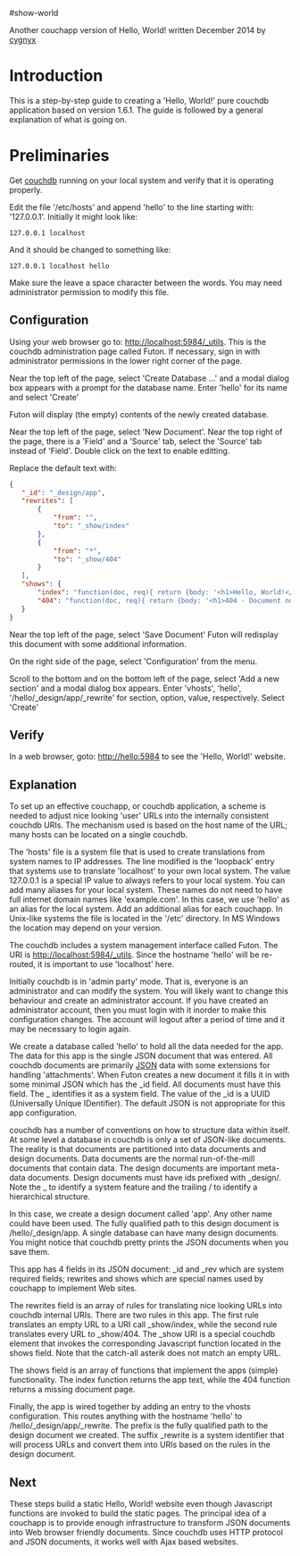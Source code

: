 #show-world

Another couchapp version of Hello, World!
written December 2014 by [cygnyx]

# Introduction

This is a step-by-step guide to creating a 'Hello, World!' pure
couchdb application based on version 1.6.1. The guide is followed by
a general explanation of what is going on.

# Preliminaries

Get [couchdb] running on your
local system and verify that it is operating properly.

Edit the file '/etc/hosts' and append 'hello' to the line starting
with: '127.0.0.1'. Initially it might look like:

```
127.0.0.1 localhost  
```

And it should be changed to something like:

```
127.0.0.1 localhost hello
```

Make sure the leave a space character between the words. You may need
administrator permission to modify this file.

## Configuration

Using your web browser go to: <http://localhost:5984/_utils>.
This is the couchdb administration page called Futon.
If necessary, sign in with administrator permissions in the lower
right corner of the page.

Near the top left of the page, select 'Create Database ...' and a
 modal dialog box appears with a prompt for the database name.
Enter 'hello' for its name and select 'Create'

Futon will display (the empty) contents of the newly created database.

Near the top left of the page, select 'New Document'.
Near the top right of the page, there is a 'Field' and a 'Source' tab,
select the 'Source' tab instead of 'Field'.
Double click on the text to enable editting.

Replace the default text with:

```json
{
   "_id": "_design/app",
   "rewrites": [
       {
           "from": "",
           "to": "_show/index"
       },
       {
           "from": "*",
           "to": "_show/404"
       }
   ],
   "shows": {
       "index": "function(doc, req){ return {body: '<h1>Hello, World!</h1>\\n'} }",
       "404": "function(doc, req){ return {body: '<h1>404 - Document not found</h1>\\n'} }"
   }
}
```

Near the top left of the page, select 'Save Document'
Futon will redisplay this document with some additional information.

On the right side of the page, select 'Configuration' from the menu.

Scroll to the bottom and on the bottom left of the page, select 'Add a
new section' and a modal dialog box appears.
Enter 'vhosts', 'hello', '/hello/_design/app/_rewrite' for section,
option, value, respectively. Select 'Create'

## Verify

In a web browser, goto: <http://hello:5984> to see the 'Hello,
World!' website.

## Explanation

To set up an effective couchapp, or couchdb application, a scheme is
needed to adjust nice looking 'user' URLs into the internally
consistent couchdb URIs. The mechanism used is based on the host name of
the URL; many hosts can be located on a single couchdb.

The 'hosts' file is a system file that is used to create
translations from system names to IP addresses. The line modified is
the 'loopback' entry that systems use to translate 'localhost' to your
own local system. The value 127.0.0.1 is a special IP value to
always refers to your local system. You can add many aliases for your
local system. These names do not need to have full internet domain
names like 'example.com'. In this case, we use 'hello' as an alias for
the local system. Add an additional alias for each couchapp.
In Unix-like systems the file is located in the '/etc' directory.
In MS Windows the location may depend on your version.

The couchdb includes a system management interface called Futon.
The URI is <http://localhost:5984/_utils>.
Since the hostname 'hello' will be re-routed, it is important to use
'localhost' here.

Initially couchdb is in 'admin party' mode. That is, everyone is an
administrator and can modify the system. You will likely want to
change this behaviour and create an administrator account. If you have
created an administrator account, then you must login with it inorder
to make this configuration changes. The account will logout after a
period of time and it may be necessary to login again.

We create a
database called 'hello' to hold all the data needed for the app.
The data for this app is the single JSON document that was entered.
All couchdb documents are
primarily [JSON] data with some extensions for handling 'attachments'. 
When Futon creates a new document it fills it in with some minimal
JSON which has the _id field. All documents must have this
field. The _ identifies it as a system field. The value of the _id
is a UUID (Universally Unique IDentifier). The default JSON is not
appropriate for this app configuration.

couchdb has a number of conventions on how to structure data within
itself.
At some level a database in couchdb is only a set of JSON-like
documents.
The reality is that documents are partitioned into data documents and
design documents. Data documents are the normal run-of-the-mill
documents that contain data. The design documents are important
meta-data documents. Design documents must have ids prefixed with
_design/. Note the _ to identify a system feature and the trailing
/ to identify a hierarchical structure. 

In this case, we create a design document called 'app'. Any other name
could have been used. The fully qualified path to this design document
is  /hello/_design/app. A single database can have many design documents.
You might notice that couchdb pretty prints the JSON
documents when you save them.

This app has 4 fields in its JSON document: _id and _rev which are system
required fields; rewrites and shows which are special names used by couchapp
to implement Web sites.

The rewrites field is an array of rules for translating nice looking URLs into
couchdb internal URIs. There are two rules in this app. The first rule
translates an empty URL to a URI call _show/index, while the
second rule translates every URL to _show/404. The _show URI is a special
couchdb element that invokes the corresponding Javascript function located
in the shows field. Note that the catch-all asterik does not match an empty URL.

The shows field is an array of functions that implement the apps (simple)
functionality. The index function returns the app text, while the 404 function
returns a missing document page.

Finally, the app is wired together by adding an entry to the vhosts
configuration. This routes anything with the hostname 'hello' to
/hello/_design/app/_rewrite. The prefix is the fully qualified path
to the design document we created. The suffix _rewrite is a system
identifier that will process URLs and convert them into URIs based on
the rules in the design document.

## Next
These steps build a static Hello, World! website even though Javascript
functions are invoked to build the static pages.
The principal idea of a couchapp is to provide enough
infrastructure to transform JSON documents into Web browser friendly
documents.
Since couchdb uses HTTP protocol and JSON documents, it works well
with Ajax based websites.

[cygnyx]: https://github.com/cygnyx
[couchdb]: http://couchdb.apache.org
[JSON]: http://www.json.org
